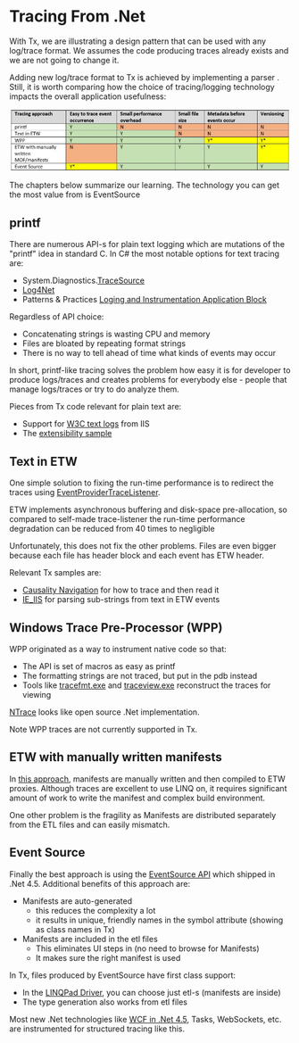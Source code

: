 # Tracing From .Net

With Tx, we are illustrating a design pattern that can be used with any  log/trace format. We assumes the code producing traces already exists and we are not going to change it. 

Adding new log/trace format to Tx is achieved by implementing a parser . 
Still, it is worth comparing how the choice of tracing/logging technology impacts the overall application usefulness:

![ApproachesComparison.JPG](ApproachesComparison.JPG)

The chapters below summarize our learning. 
The technology you can get the most value from is EventSource

## printf

There are numerous API-s for plain text logging which are mutations of the "printf" idea in standard C. 
In C# the most notable options for text tracing are:

* System.Diagnostics.[TraceSource](http://msdn.microsoft.com/en-us/library/system.diagnostics.tracesource%28v=vs.110%29.aspx)
* [Log4Net](http://logging.apache.org/log4net/)
* Patterns & Practices [Loging and Instrumentation Application Block](https://msdn.microsoft.com/en-us/library/ff648417.aspx)
 
Regardless of API choice:

* Concatenating strings is wasting CPU and memory 
* Files are bloated by repeating format strings
* There is no way to tell ahead of time what kinds of events may occur 

In short, printf-like tracing solves the problem how easy it is for developer to produce logs/traces and creates problems for everybody else - people that manage logs/traces or try to do analyze them.  

Pieces from Tx code relevant for plain text are: 

* Support for [W3C text logs](../../Source/Tx.Windows/IIS/W3CEnumerable.cs) from IIS 
* The [extensibility sample](../../Samples/Introduction/UlsLogs/Readme.md)


## Text in ETW
One simple solution to fixing the run-time performance is to redirect the traces using [EventProviderTraceListener](http://blogs.msdn.com/b/peaceofmind/archive/2008/04/16/using-eventprovidertracelistener.aspx). 

ETW implements asynchronous buffering and disk-space pre-allocation, so compared to self-made trace-listener the run-time performance degradation can be reduced from 40 times to negligible

Unfortunately, this does not fix the other problems. Files are even bigger because each file has header block and each event has ETW header. 

Relevant Tx samples are:

* [Causality Navigation](../../Samples/TimeAndOrder/CausalityNavigation/Readme.md) for how to trace and then read it
* [IE_IIS](../../Samples/LinqPad/Queries/IE_IIS/Readme.md) for parsing sub-strings from text in ETW events

## Windows Trace Pre-Processor (WPP)

WPP originated as a way to instrument native code so that:

* The API is set of macros as easy as printf
* The formatting strings are not traced, but put in the pdb instead
* Tools like [tracefmt.exe](https://msdn.microsoft.com/en-us/library/windows/hardware/ff552974%28v=vs.85%29.aspx) and [traceview.exe](https://technet.microsoft.com/en-us/subscriptions/index/ff553892) reconstruct the traces for viewing

[NTrace](http://ntrace.codeplex.com/) looks like open source .Net implementation. 

Note WPP traces are not currently supported in Tx.

## ETW with manually written manifests

In [this approach](https://msdn.microsoft.com/en-us/library/windows/desktop/aa363668%28v=vs.85%29.aspx), manifests are manually written and then compiled to ETW proxies. Although traces are excellent to use LINQ on, it requires significant amount of work to write the manifest and complex build environment.

One other problem is the fragility as Manifests are distributed separately from the ETL files and can easily mismatch.

## Event Source

Finally the best approach is using the [EventSource API](http://blogs.msdn.com/b/vancem/archive/2012/08/13/windows-high-speed-logging-etw-in-c-net-using-system-diagnostics-tracing-eventsource.aspx) which shipped in .Net 4.5.
Additional benefits of this approach are:

* Manifests are auto-generated
	* this reduces the complexity a lot
	* it results in unique, friendly names in the symbol attribute (showing as class names in Tx)
* Manifests are included in the etl files
	* This eliminates UI steps in (no need to browse for Manifests)
	* It makes sure the right manifest is used

In Tx, files produced by EventSource have first class support:
- In the [LINQPad Driver](../../Source/Tx.LinqPad/Readme.md), you can choose just etl-s (manifests are inside)
- The type generation also works from etl files

Most new .Net technologies like [WCF in .Net 4.5](../../Samples/LinqPad/Queries/WcfTroubleshooting/Readme.md), Tasks, WebSockets, etc. are instrumented for structured tracing like this.




